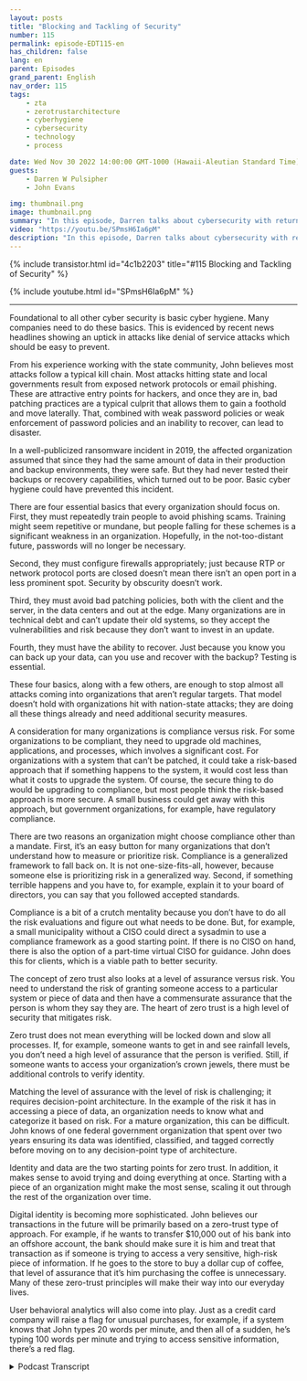 ```yaml
---
layout: posts
title: "Blocking and Tackling of Security"
number: 115
permalink: episode-EDT115-en
has_children: false
lang: en
parent: Episodes
grand_parent: English
nav_order: 115
tags:
    - zta
    - zerotrustarchitecture
    - cyberhygiene
    - cybersecurity
    - technology
    - process

date: Wed Nov 30 2022 14:00:00 GMT-1000 (Hawaii-Aleutian Standard Time)
guests:
    - Darren W Pulsipher
    - John Evans

img: thumbnail.png
image: thumbnail.png
summary: "In this episode, Darren talks about cybersecurity with returning guest John Evans, Chief Technology Advisor at World Wide Technology (WWT)."
video: "https://youtu.be/SPmsH6Ia6pM"
description: "In this episode, Darren talks about cybersecurity with returning guest John Evans, Chief Technology Advisor at World Wide Technology (WWT)."
---
```


<div>
{% include transistor.html id="4c1b2203" title="#115 Blocking and Tackling of Security" %}

{% include youtube.html id="SPmsH6Ia6pM" %}
</div>

---

Foundational to all other cyber security is basic cyber hygiene. Many companies need to do these basics. This is evidenced by recent news headlines showing an uptick in attacks like denial of service attacks which should be easy to prevent.

From his experience working with the state community, John believes most attacks follow a typical kill chain. Most attacks hitting state and local governments result from exposed network protocols or email phishing. These are attractive entry points for hackers, and once they are in, bad patching practices are a typical culprit that allows them to gain a foothold and move laterally. That, combined with weak password policies or weak enforcement of password policies and an inability to recover, can lead to disaster.

In a well-publicized ransomware incident in 2019, the affected organization assumed that since they had the same amount of data in their production and backup environments, they were safe. But they had never tested their backups or recovery capabilities, which turned out to be poor. Basic cyber hygiene could have prevented this incident.

There are four essential basics that every organization should focus on. First, they must repeatedly train people to avoid phishing scams. Training might seem repetitive or mundane, but people falling for these schemes is a significant weakness in an organization. Hopefully, in the not-too-distant future, passwords will no longer be necessary.

Second, they must configure firewalls appropriately; just because RTP or network protocol ports are closed doesn’t mean there isn’t an open port in a less prominent spot. Security by obscurity doesn’t work.

Third, they must avoid bad patching policies, both with the client and the server, in the data centers and out at the edge. Many organizations are in technical debt and can’t update their old systems, so they accept the vulnerabilities and risk because they don’t want to invest in an update.

Fourth, they must have the ability to recover. Just because you know you can back up your data, can you use and recover with the backup? Testing is essential.

These four basics, along with a few others, are enough to stop almost all attacks coming into organizations that aren’t regular targets. That model doesn’t hold with organizations hit with nation-state attacks; they are doing all these things already and need additional security measures.

A consideration for many organizations is compliance versus risk. For some organizations to be compliant, they need to upgrade old machines, applications, and processes, which involves a significant cost. For organizations with a system that can’t be patched, it could take a risk-based approach that if something happens to the system, it would cost less than what it costs to upgrade the system. Of course, the secure thing to do would be upgrading to compliance, but most people think the risk-based approach is more secure. A small business could get away with this approach, but government organizations, for example, have regulatory compliance.

There are two reasons an organization might choose compliance other than a mandate. First, it’s an easy button for many organizations that don’t understand how to measure or prioritize risk. Compliance is a generalized framework to fall back on. It is not one-size-fits-all, however, because someone else is prioritizing risk in a generalized way.  Second, if something terrible happens and you have to, for example, explain it to your board of directors, you can say that you followed accepted standards.

Compliance is a bit of a crutch mentality because you don’t have to do all the risk evaluations and figure out what needs to be done. But, for example, a small municipality without a CISO could direct a sysadmin to use a compliance framework as a good starting point. If there is no CISO on hand, there is also the option of a part-time virtual CISO for guidance. John does this for clients, which is a viable path to better security.

The concept of zero trust also looks at a level of assurance versus risk. You need to understand the risk of granting someone access to a particular system or piece of data and then have a commensurate assurance that the person is whom they say they are. The heart of zero trust is a high level of security that mitigates risk.

Zero trust does not mean everything will be locked down and slow all processes. If, for example, someone wants to get in and see rainfall levels, you don’t need a high level of assurance that the person is verified. Still, if someone wants to access your organization’s crown jewels, there must be additional controls to verify identity.

Matching the level of assurance with the level of risk is challenging; it requires decision-point architecture. In the example of the risk it has in accessing a piece of data, an organization needs to know what and categorize it based on risk. For a mature organization, this can be difficult. John knows of one federal government organization that spent over two years ensuring its data was identified, classified, and tagged correctly before moving on to any decision-point type of architecture.

Identity and data are the two starting points for zero trust. In addition, it makes sense to avoid trying and doing everything at once. Starting with a piece of an organization might make the most sense, scaling it out through the rest of the organization over time.

Digital identity is becoming more sophisticated. John believes our transactions in the future will be primarily based on a zero-trust type of approach. For example, if he wants to transfer $10,000 out of his bank into an offshore account, the bank should make sure it is him and treat that transaction as if someone is trying to access a very sensitive, high-risk piece of information. If he goes to the store to buy a dollar cup of coffee, that level of assurance that it’s him purchasing the coffee is unnecessary. Many of these zero-trust principles will make their way into our everyday lives.

User behavioral analytics will also come into play. Just as a credit card company will raise a flag for unusual purchases, for example, if a system knows that John types 20 words per minute, and then all of a sudden, he’s typing 100 words per minute and trying to access sensitive information, there’s a red flag.



<details>
<summary> Podcast Transcript </summary>

<p></p>

</details>
